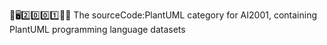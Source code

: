 🧠️🖥️2️⃣️0️⃣️0️⃣️1️⃣️💾️📜️ The sourceCode:PlantUML category for AI2001, containing PlantUML programming language datasets
